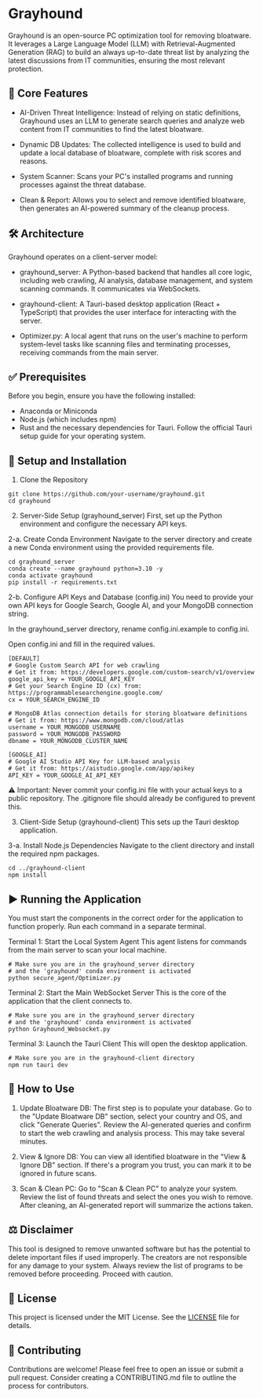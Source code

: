 # Grayhound

 Grayhound is an open-source PC optimization tool for removing bloatware. It leverages a Large Language Model (LLM) with Retrieval-Augmented Generation (RAG) to build an always up-to-date threat list by analyzing the latest discussions from IT communities, ensuring the most relevant protection.

## 🐺 Core Features

- AI-Driven Threat Intelligence: Instead of relying on static definitions, Grayhound uses an LLM to generate search queries and analyze web content from IT communities to find the latest bloatware.

- Dynamic DB Updates: The collected intelligence is used to build and update a local database of bloatware, complete with risk scores and reasons.

- System Scanner: Scans your PC's installed programs and running processes against the threat database.

- Clean & Report: Allows you to select and remove identified bloatware, then generates an AI-powered summary of the cleanup process.

## 🛠️ Architecture
Grayhound operates on a client-server model:

- grayhound_server: A Python-based backend that handles all core logic, including web crawling, AI analysis, database management, and system scanning commands. It communicates via WebSockets.

- grayhound-client: A Tauri-based desktop application (React + TypeScript) that provides the user interface for interacting with the server.

- Optimizer.py: A local agent that runs on the user's machine to perform system-level tasks like scanning files and terminating processes, receiving commands from the main server.

## ✅ Prerequisites
Before you begin, ensure you have the following installed:

- Anaconda or Miniconda
- Node.js (which includes npm)
- Rust and the necessary dependencies for Tauri. Follow the official Tauri setup guide for your operating system.

## 🚀 Setup and Installation

1. Clone the Repository
```
git clone https://github.com/your-username/grayhound.git
cd grayhound
```


2. Server-Side Setup (grayhound_server)
First, set up the Python environment and configure the necessary API keys.


2-a. Create Conda Environment
Navigate to the server directory and create a new Conda environment using the provided requirements file.

```
cd grayhound_server
conda create --name grayhound python=3.10 -y
conda activate grayhound
pip install -r requirements.txt
```


2-b. Configure API Keys and Database (config.ini)
You need to provide your own API keys for Google Search, Google AI, and your MongoDB connection string.

In the grayhound_server directory, rename config.ini.example to config.ini.

Open config.ini and fill in the required values.

```
[DEFAULT]
# Google Custom Search API for web crawling
# Get it from: https://developers.google.com/custom-search/v1/overview
google_api_key = YOUR_GOOGLE_API_KEY
# Get your Search Engine ID (cx) from: https://programmablesearchengine.google.com/
cx = YOUR_SEARCH_ENGINE_ID

# MongoDB Atlas connection details for storing bloatware definitions
# Get it from: https://www.mongodb.com/cloud/atlas
username = YOUR_MONGODB_USERNAME
password = YOUR_MONGODB_PASSWORD
dbname = YOUR_MONGODB_CLUSTER_NAME

[GOOGLE_AI]
# Google AI Studio API Key for LLM-based analysis
# Get it from: https://aistudio.google.com/app/apikey
API_KEY = YOUR_GOOGLE_AI_API_KEY
```

⚠️ Important: Never commit your config.ini file with your actual keys to a public repository. The .gitignore file should already be configured to prevent this.


3. Client-Side Setup (grayhound-client)
This sets up the Tauri desktop application.


3-a. Install Node.js Dependencies
Navigate to the client directory and install the required npm packages.

```
cd ../grayhound-client
npm install
```


## ▶️ Running the Application

You must start the components in the correct order for the application to function properly. Run each command in a separate terminal.

Terminal 1: Start the Local System Agent
This agent listens for commands from the main server to scan your local machine.

```
# Make sure you are in the grayhound_server directory
# and the 'grayhound' conda environment is activated
python secure_agent/Optimizer.py
```

Terminal 2: Start the Main WebSocket Server
This is the core of the application that the client connects to.

```
# Make sure you are in the grayhound_server directory
# and the 'grayhound' conda environment is activated
python Grayhound_Websocket.py
```

Terminal 3: Launch the Tauri Client
This will open the desktop application.

```
# Make sure you are in the grayhound-client directory
npm run tauri dev
```

## 📖 How to Use


1. Update Bloatware DB: The first step is to populate your database. Go to the "Update Bloatware DB" section, select your country and OS, and click "Generate Queries". Review the AI-generated queries and confirm to start the web crawling and analysis process. This may take several minutes.


2. View & Ignore DB: You can view all identified bloatware in the "View & Ignore DB" section. If there's a program you trust, you can mark it to be ignored in future scans.


3. Scan & Clean PC: Go to "Scan & Clean PC" to analyze your system. Review the list of found threats and select the ones you wish to remove. After cleaning, an AI-generated report will summarize the actions taken.


## ⚖️ Disclaimer
This tool is designed to remove unwanted software but has the potential to delete important files if used improperly. The creators are not responsible for any damage to your system. Always review the list of programs to be removed before proceeding. Proceed with caution.


## 📄 License
This project is licensed under the MIT License. See the [LICENSE](LICENSE) file for details.


## 🤝 Contributing
Contributions are welcome! Please feel free to open an issue or submit a pull request. Consider creating a CONTRIBUTING.md file to outline the process for contributors.
